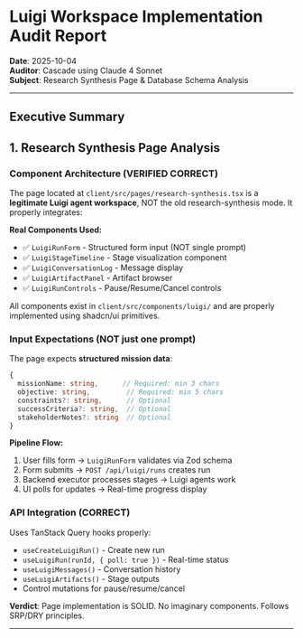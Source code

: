 # Luigi Workspace Implementation Audit Report
**Date**: 2025-10-04  
**Auditor**: Cascade using Claude 4 Sonnet  
**Subject**: Research Synthesis Page & Database Schema Analysis

---

## Executive Summary


## 1. Research Synthesis Page Analysis

### Component Architecture (VERIFIED CORRECT)
The page located at `client/src/pages/research-synthesis.tsx` is a **legitimate Luigi agent workspace**, NOT the old research-synthesis mode. It properly integrates:

**Real Components Used:**
- ✅ `LuigiRunForm` - Structured form input (NOT single prompt)
- ✅ `LuigiStageTimeline` - Stage visualization component
- ✅ `LuigiConversationLog` - Message display
- ✅ `LuigiArtifactPanel` - Artifact browser
- ✅ `LuigiRunControls` - Pause/Resume/Cancel controls

All components exist in `client/src/components/luigi/` and are properly implemented using shadcn/ui primitives.

### Input Expectations (NOT just one prompt)
The page expects **structured mission data**:
```typescript
{
  missionName: string,      // Required: min 3 chars
  objective: string,         // Required: min 5 chars
  constraints?: string,      // Optional
  successCriteria?: string,  // Optional
  stakeholderNotes?: string  // Optional
}
```

**Pipeline Flow:**
1. User fills form → `LuigiRunForm` validates via Zod schema
2. Form submits → `POST /api/luigi/runs` creates run
3. Backend executor processes stages → Luigi agents work
4. UI polls for updates → Real-time progress display

### API Integration (CORRECT)
Uses TanStack Query hooks properly:
- `useCreateLuigiRun()` - Create new run
- `useLuigiRun(runId, { poll: true })` - Real-time status
- `useLuigiMessages()` - Conversation history
- `useLuigiArtifacts()` - Stage outputs
- Control mutations for pause/resume/cancel

**Verdict**: Page implementation is SOLID. No imaginary components. Follows SRP/DRY principles.

---

